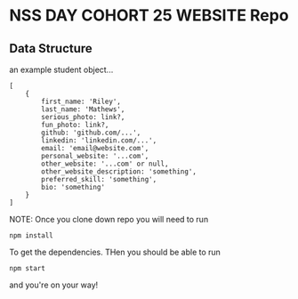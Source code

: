 # NSS DAY COHORT 25 WEBSITE Repo

## Data Structure
an example student object...

```
[
	{
		first_name: 'Riley',
		last_name: 'Mathews',
		serious_photo: link?,
		fun_photo: link?,
		github: 'github.com/...',
		linkedin: 'linkedin.com/...',
		email: 'email@website.com',
		personal_website: '...com',
		other_website: '...com' or null,
		other_website_description: 'something',
		preferred_skill: 'something',
		bio: 'something'
	}
]
```

NOTE: Once you clone down repo you will need to run

	npm install

To get the dependencies. THen you should be able to run

	npm start

and you're on your way!
